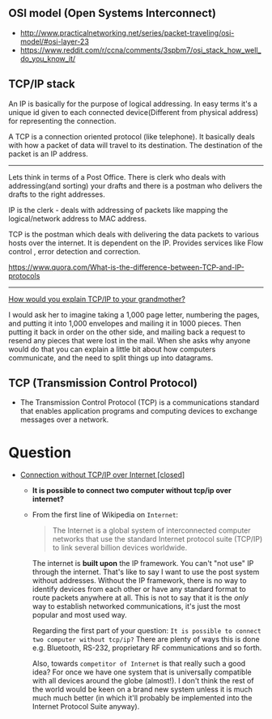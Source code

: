 ## OSI model (Open Systems Interconnect)
- http://www.practicalnetworking.net/series/packet-traveling/osi-model/#osi-layer-23
- https://www.reddit.com/r/ccna/comments/3spbm7/osi_stack_how_well_do_you_know_it/

## TCP/IP stack
An IP is basically for the purpose of logical addressing. In easy terms it's a unique id given to each connected device(Different from physical address) for representing the connection.

A TCP is a connection oriented protocol (like telephone). It basically deals with how a packet of data will travel to its destination. The destination of the packet is an IP address.

----- 

Lets think in terms of a Post Office. There is clerk who deals with addressing(and sorting) your drafts and there is a postman who delivers the drafts to the right addresses.

IP is the clerk - deals with addressing of packets like mapping the logical/network address to MAC address.

TCP is the postman which deals with delivering the data packets to various hosts over the internet. It is dependent on the IP. Provides services like Flow control , error detection and correction.

https://www.quora.com/What-is-the-difference-between-TCP-and-IP-protocols

----
[How would you explain TCP/IP to your grandmother?](https://www.quora.com/How-would-you-explain-TCP-IP-to-your-grandmother)

I would ask her to imagine taking a 1,000 page letter, numbering the pages, and putting it into 1,000 envelopes and mailing it in 1000 pieces. Then putting it back in order on the other side, and mailing back a request to resend any pieces that were lost in the mail. When she asks why anyone would do that you can explain a little bit about how computers communicate, and the need to split things up into datagrams.

## TCP (Transmission Control Protocol)
- The Transmission Control Protocol (TCP) is a communications standard that enables application programs and computing devices to exchange messages over a network.


# Question

- [Connection without TCP/IP over Internet [closed]](https://stackoverflow.com/questions/29722186/connection-without-tcp-ip-over-internet)
  - **It is possible to connect two computer without tcp/ip over internet?**
  - From the first line of Wikipedia on `Internet`:

    > The Internet is a global system of interconnected computer networks that use the standard Internet protocol suite (TCP/IP) to link several billion devices worldwide.

    The internet is **built upon** the IP framework. You can't "not use" IP through the internet. That's like to say I want to use the post system without addresses. Without the IP framework, there is no way to identify devices from each other or have any standard format to route packets anywhere at all. This is not to say that it is the _only_ way to establish networked communications, it's just the most popular and most used way.

    Regarding the first part of your question: `It is possible to connect two computer without tcp/ip?` There are plenty of ways this is done e.g. Bluetooth, RS-232, proprietary RF communications and so forth.

    Also, towards `competitor of Internet` is that really such a good idea? For once we have one system that is universally compatible with all devices around the globe (almost!). I don't think the rest of the world would be keen on a brand new system unless it is much much much better (in which it'll probably be implemented into the Internet Protocol Suite anyway).

      

